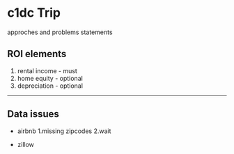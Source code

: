 # c1dc Trip
approches and problems statements

## ROI elements
  1. rental income - must
  2. home equity - optional
  3. depreciation - optional
---
## Data issues
* airbnb
  1.missing zipcodes
  2.wait

* zillow
